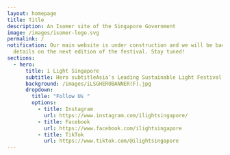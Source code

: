 ```yaml
---
layout: homepage
title: Title
description: An Isomer site of the Singapore Government
image: /images/isomer-logo.svg
permalink: /
notification: Our main website is under construction and we will be back with
  details on the next edition of the festival. Stay tuned!
sections:
  - hero:
      title: i Light Singapore
      subtitle: Hero subtitleAsia’s Leading Sustainable Light Festival held in Marina Bay
      background: /images/iLSGHEROBANNER(F).jpg
      dropdown:
        title: "Follow Us "
        options:
          - title: Instagram
            url: https://www.instagram.com/ilightsingapore/
          - title: Facebook
            url: https://www.facebook.com/ilightsingapore
          - title: TikTok
            url: https://www.tiktok.com/@ilightsingapore
---
```

